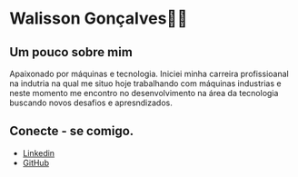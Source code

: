 # Walisson Gonçalves👋🏾

## Um pouco sobre mim 
Apaixonado por máquinas e tecnologia. Iniciei minha carreira profissioanal na indutria na qual me situo hoje trabalhando com máquinas industrias e neste momento me encontro no desenvolvimento na área da tecnologia buscando novos desafios e apresndizados.

## Conecte - se comigo.

- [Linkedin](https://www.linkedin.com/in/walisson-de-jesus-64691b114/)
- [GitHub](https://github.com/WalissonDjg) 


